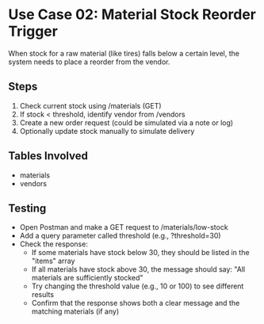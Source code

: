 # Use Case 02: Material Stock Reorder Trigger

When stock for a raw material (like tires) falls below a certain level, the system needs to place a reorder from the vendor.

## Steps
1. Check current stock using /materials (GET)
2. If stock < threshold, identify vendor from /vendors
3. Create a new order request (could be simulated via a note or log)
4. Optionally update stock manually to simulate delivery

## Tables Involved
- materials
- vendors

## Testing
- Open Postman and make a GET request to /materials/low-stock
- Add a query parameter called threshold (e.g., ?threshold=30)
- Check the response:
    - If some materials have stock below 30, they should be listed in the "items" array
    - If all materials have stock above 30, the message should say: "All materials are sufficiently stocked"
    - Try changing the threshold value (e.g., 10 or 100) to see different results
    - Confirm that the response shows both a clear message and the matching materials (if any)